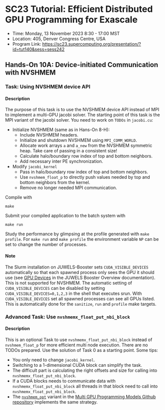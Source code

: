 # SC23 Tutorial: Efficient Distributed GPU Programming for Exascale

-   Time: Monday, 13 November 2023 8:30 - 17:00 MST
-   Location: 405, Denver Congress Centre, USA
-   Program Link:
    https://sc23.supercomputing.org/presentation/?id=tut140&sess=sess242
## Hands-On 10A: Device-initiated Communication with NVSHMEM

### Task: Using NVSHMEM device API

#### Description

The purpose of this task is to use the NVSHMEM device API instead of MPI to implement a multi-GPU jacobi solver. The starting point of this task is the MPI variant of the jacobi solver. You need to work on `TODOs` in `jacobi.cu`:

- Initialize NVSHMEM (same as in Hans-On 8-H):
  - Include NVSHMEM headers.
  - Initialize and shutdown NVSHMEM using `MPI_COMM_WORLD`.
  - Allocate work arrays `a` and `a_new` from the NVSHMEM symmetric heap. Take care of passing in a consistent size!
  - Calculate halo/boundary row index of top and bottom neighbors.
  - Add necessary inter PE synchronization.
- Modify `jacobi_kernel`
  - Pass in halo/boundary row index of top and bottom neighbors.
  - Use `nvshmem_float_p` to directly push values needed by top and bottom neighbors from the kernel.
  - Remove no longer needed MPI communication.

Compile with

``` {.bash}
make
```

Submit your compiled application to the batch system with

``` {.bash}
make run
```

Study the performance by glimpsing at the profile generated with
`make profile`. For `make run` and `make profile` the environment variable `NP` can be set to change the number of processes.

#### Note

The Slurm installation on JUWELS-Booster sets `CUDA_VISIBLE_DEVICES` automatically so that each spawned process only sees the GPU it should use (see [GPU Devices](https://apps.fz-juelich.de/jsc/hps/juwels/booster-overview.html#gpu-devices) in the JUWELS Booster Overview documentation). This is not supported for NVSHMEM. The automatic setting of `CUDA_VISIBLE_DEVICES` can be disabled by setting `CUDA_VISIBLE_DEVICES=0,1,2,3` in the shell that executes srun. With `CUDA_VISIBLE_DEVICES` set all spawned processes can see all GPUs listed. This is automatically done for the `sanitize`, `run` and `profile` make targets.

### Advanced Task: Use `nvshmemx_float_put_nbi_block`

#### Description

This is an optional Task to use `nvshmemx_float_put_nbi_block` instead of `nvshmem_float_p` for more efficient multi node execution. There are no TODOs prepared. Use the solution of Task 0 as a starting point. Some tips:

- You only need to change `jacobi_kernel`.
- Switching to a 1-dimensional CUDA block can simplify the task.
- The difficult part is calculating the right offsets and size for calling into `nvshmemx_float_put_nbi_block`.
- If a CUDA blocks needs to communicate data with `nvshmemx_float_put_nbi_block` all threads in that block need to call into `nvshmemx_float_put_nbi_block`.
- The [`nvshmem_opt`](https://github.com/NVIDIA/multi-gpu-programming-models/blob/master/nvshmem_opt/jacobi.cu#L154) variant in the [Multi GPU Programming Models Github repository](https://github.com/NVIDIA/multi-gpu-programming-models) implements the same strategy.
